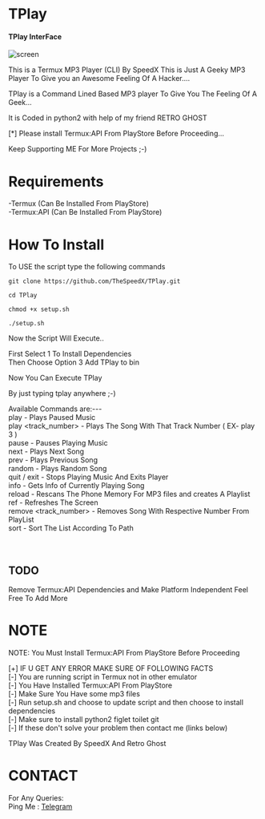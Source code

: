 # TPlay

<h4>TPlay InterFace</h4>
<img src="https://i.ibb.co/mXKTCpZ/screen.jpg" alt="screen" border="0">

This is a Termux MP3 Player (CLI) By SpeedX 
This is Just A Geeky MP3 Player To Give you an Awesome Feeling Of A Hacker....

TPlay is a Command Lined Based MP3 player To Give You The Feeling Of A Geek...

It is Coded in python2 with help of my friend RETRO GHOST 

[*] Please install Termux:API From PlayStore Before Proceeding...

Keep Supporting ME For More Projects ;-)

# Requirements

-Termux (Can Be Installed From PlayStore)<br>
-Termux:API (Can Be Installed From PlayStore)

# How To Install

To USE the script type the following commands

```git clone https://github.com/TheSpeedX/TPlay.git```

```cd TPlay```

```chmod +x setup.sh```

```./setup.sh```

Now the Script Will Execute..

First Select 1 To Install Dependencies<br> 
Then Choose Option 3 Add TPlay to bin

Now You Can Execute TPlay

By just typing tplay anywhere ;-)

Available Commands are:---
<br>
                        play                  - Plays Paused Music<br>
                        play <track_number>   - Plays The Song With That Track Number ( EX- play 3 )<br>
                        pause                 - Pauses Playing Music<br>
                        next                  - Plays Next Song<br>
                        prev                  - Plays Previous Song<br>
                        random                - Plays Random Song<br>
                        quit / exit           - Stops Playing Music And Exits Player<br>
                        info                  - Gets Info of Currently Playing Song<br>
                        reload                - Rescans The Phone Memory For MP3 files and creates A Playlist<br>
                        ref                   - Refreshes The Screen<br>
                        remove <track_number> - Removes Song With Respective Number From PlayList<br>
                        sort                  - Sort The List According To Path<br>
<br><br>

## TODO
Remove Termux:API Dependencies and Make Platform Independent
Feel Free To Add More


# NOTE
 NOTE: You Must Install Termux:API From PlayStore Before Proceeding 

[+] IF U GET ANY ERROR MAKE SURE OF FOLLOWING FACTS<br>
    [-] You are running script in Termux not in other emulator<br>
    [-] You Have Installed Termux:API From PlayStore<br>
    [-] Make Sure You Have some mp3 files<br>
    [-] Run setup.sh and choose to update script and then choose to install dependencies<br>
    [-] Make sure to install python2 figlet toilet git<br>
    [-] If these don't solve your problem then contact me (links below)<br>



 TPlay Was Created By SpeedX And Retro Ghost


# CONTACT

 For Any Queries:  
        Ping Me : [Telegram](http://t.me/the_space_bar)

